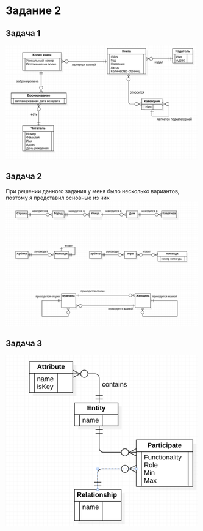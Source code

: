 # Задание 2
## Задача 1
![](task1.png)
## Задача 2
При решении данного задания у меня было несколько вариантов, поэтому я представил основные из них
![](task2.png)
## Задача 3
![](task3.png)
